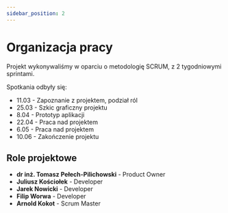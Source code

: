 ```yaml
---
sidebar_position: 2
---
```


# Organizacja pracy

Projekt wykonywaliśmy w oparciu o metodologię SCRUM, z 2 tygodniowymi sprintami.

Spotkania odbyły się:

- 11.03 - Zapoznanie z projektem, podział ról
- 25.03 - Szkic graficzny projektu
- 8.04 - Prototyp aplikacji
- 22.04 - Praca nad projektem
- 6.05 - Praca nad projektem
- 10.06 - Zakończenie projektu

## Role projektowe

- **dr inż. Tomasz Pełech-Pilichowski** - Product Owner
- **Juliusz Kościołek** - Developer
- **Jarek Nowicki** - Developer
- **Filip Worwa** - Developer
- **Arnold Kokot** - Scrum Master
